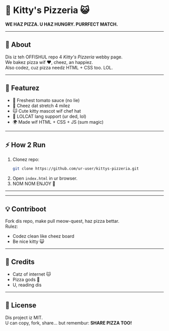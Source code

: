 # 🍕 Kitty's Pizzeria 😺

**WE HAZ PIZZA. U HAZ HUNGRY. PURRFECT MATCH.**

---

## 📖 About
Dis iz teh OFFISHUL repo 4 *Kitty's Pizzeria* webby page.  
We bakez pizza wif ♥, cheez, an happiez.  
Also codez, cuz pizza needz HTML + CSS too. LOL.

---

## 🚀 Featurez
- 🍅 Freshest tomato sauce (no lie)  
- 🧀 Cheez dat stretch 4 milez  
- 🐱 Cute kitty mascot wif chef hat  
- 🎨 LOLCAT lang support (ur ded, lol)  
- 🌍 Made wif HTML + CSS + JS (sum magic)  

---

## ⚡ How 2 Run
1. Clonez repo:  
   ```bash
   git clone https://github.com/ur-user/kittys-pizzeria.git
   ```
2. Open `index.html` in ur browser.  
3. NOM NOM ENJOY 🍕  

---

---

## 💡 Contriboot
Fork dis repo, make pull meow-quest, haz pizza bettar.  
Rulez:  
- Codez clean like cheez board  
- Be nice kitty 😺  

---

## 🐾 Credits
- Catz of internet 🐱  
- Pizza gods 🍕  
- U, reading dis  

---

## 📜 License
Dis project iz MIT.  
U can copy, fork, share… but remembur: **SHARE PIZZA TOO!**  
